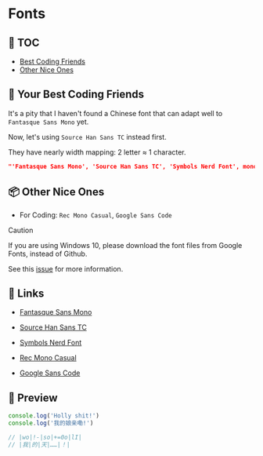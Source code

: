# Fonts

## 📝 TOC

- [Best Coding Friends](#coding)
- [Other Nice Ones](#other)

## 👫 Your Best Coding Friends <a name='coding'></a>

It's a pity that I haven't found a Chinese font that can adapt well to `Fantasque Sans Mono` yet.

Now, let's using `Source Han Sans TC` instead first.

They have nearly width mapping: 2 letter ≈ 1 character.

```json
"'Fantasque Sans Mono', 'Source Han Sans TC', 'Symbols Nerd Font', monospace"
```

## 📦 Other Nice Ones <a name="other"></a>

- For Coding: `Rec Mono Casual`, `Google Sans Code`

> [!Caution]
>
> If you are using Windows 10, please download the font files from Google Fonts, instead of Github.
>
> See this [issue](https://github.com/googlefonts/googlesans-code/issues/23) for more information.

## 🔗 Links

- [Fantasque Sans Mono](https://github.com/belluzj/fantasque-sans/releases)
- [Source Han Sans TC](https://github.com/adobe-fonts/source-han-sans/releases)
- [Symbols Nerd Font](https://github.com/ryanoasis/nerd-fonts/releases)

- [Rec Mono Casual](./RecMonoCasual.zip)
- [Google Sans Code](https://github.com/googlefonts/googlesans-code/releases)

## 📑 Preview

```js
console.log('Holly shit!')
console.log('我的娘亲嘞!')

// |wo|!-|so|+=0o|lI|
// |我|的|天|……|！|
```
